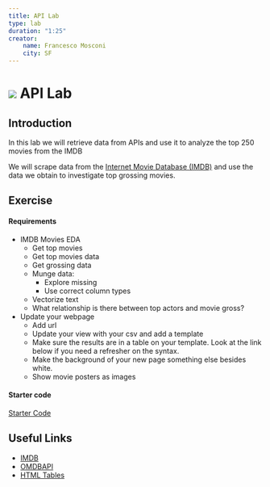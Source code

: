```yaml
---
title: API Lab
type: lab
duration: "1:25"
creator:
    name: Francesco Mosconi
    city: SF
---
```


# ![](https://ga-dash.s3.amazonaws.com/production/assets/logo-9f88ae6c9c3871690e33280fcf557f33.png) API Lab

## Introduction

In this lab we will retrieve data from APIs and use it to analyze the top 250 movies from the IMDB

We will scrape data from the [Internet Movie Database (IMDB)](http://www.imdb.com/) and use the data we obtain to investigate top grossing movies.

## Exercise

#### Requirements

- IMDB Movies EDA
    - Get top movies
    - Get top movies data
    - Get grossing data
    - Munge data:
        - Explore missing
        - Use correct column types
    - Vectorize text
    - What relationship is there between top actors and movie gross?
- Update your webpage
  - Add url
  - Update your view with your csv and add a template
  - Make sure the results are in a table on your template. Look at the link below if you need a refresher on the syntax.
  - Make the background of your new page something else besides white.
  - Show movie posters as images

#### Starter code

[Starter Code](./code/starter-code/starter-code-1_4.ipynb)

## Useful Links

- [IMDB](http://www.imdb.com/)
- [OMDBAPI](http://www.omdbapi.com/)
- [HTML Tables](http://www.w3schools.com/TAgs/tag_table.asp)
